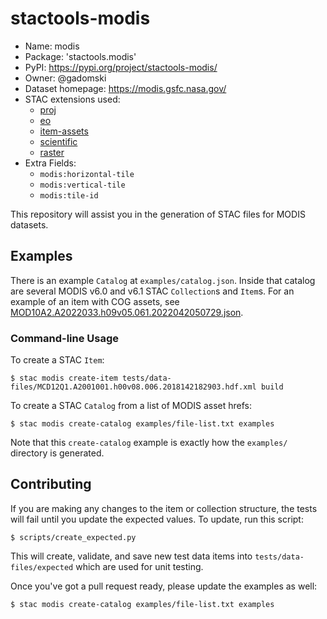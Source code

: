 # stactools-modis

- Name: modis
- Package: 'stactools.modis'
- PyPI: https://pypi.org/project/stactools-modis/
- Owner: @gadomski 
- Dataset homepage: https://modis.gsfc.nasa.gov/
- STAC extensions used:
  - [proj](https://github.com/stac-extensions/projection)
  - [eo](https://github.com/stac-extensions/eo)
  - [item-assets](https://github.com/stac-extensions/item-assets)
  - [scientific](https://github.com/stac-extensions/scientific)
  - [raster](https://github.com/stac-extensions/raster)
- Extra Fields:
  - `modis:horizontal-tile`
  - `modis:vertical-tile`
  - `modis:tile-id`

This repository will assist you in the generation of STAC files for MODIS datasets. 

## Examples

There is an example `Catalog` at `examples/catalog.json`.
Inside that catalog are several MODIS v6.0 and v6.1 STAC `Collection`s and `Item`s.
For an example of an item with COG assets, see [MOD10A2.A2022033.h09v05.061.2022042050729.json](examples/modis-061/modis-MOD10A2-061/MOD10A2.A2022033.h09v05.061.2022042050729/MOD10A2.A2022033.h09v05.061.2022042050729.json).

### Command-line Usage

To create a STAC `Item`:

```shell
$ stac modis create-item tests/data-files/MCD12Q1.A2001001.h00v08.006.2018142182903.hdf.xml build
```

To create a STAC `Catalog` from a list of MODIS asset hrefs:

```shell
$ stac modis create-catalog examples/file-list.txt examples
```

Note that this `create-catalog` example is exactly how the `examples/` directory is generated.


## Contributing

If you are making any changes to the item or collection structure, the tests will fail until you update the expected values.
To update, run this script:

```shell
$ scripts/create_expected.py
```

This will create, validate, and save new test data items into `tests/data-files/expected` which are used for unit testing.

Once you've got a pull request ready, please update the examples as well:

```
$ stac modis create-catalog examples/file-list.txt examples
```
